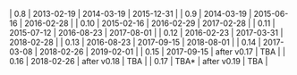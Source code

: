 | 0.8  | 2013-02-19 | 2014-03-19  | 2015-12-31 |
| 0.9  | 2014-03-19 | 2015-06-16  | 2016-02-28 |
| 0.10 | 2015-02-16 | 2016-02-29  | 2017-02-28 |
| 0.11 | 2015-07-12 | 2016-08-23  | 2017-08-01 |
| 0.12 | 2016-02-23 | 2017-03-31  | 2018-02-28 |
| 0.13 | 2016-08-23 | 2017-09-15  | 2018-08-01 |
| 0.14 | 2017-03-08 | 2018-02-26  | 2019-02-01 |
| 0.15 | 2017-09-15 | after v0.17 | TBA        |
| 0.16 | 2018-02-26 | after v0.18 | TBA        |
| 0.17 | TBA*       | after v0.19 | TBA        |
